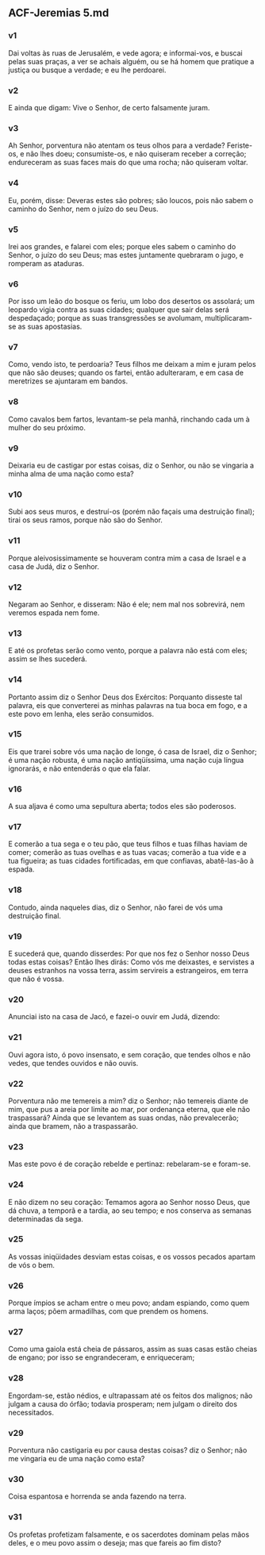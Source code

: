 ## ACF-Jeremias 5.md
### v1
 Dai voltas às ruas de Jerusalém, e vede agora; e informai-vos, e buscai pelas suas praças, a ver se achais alguém, ou se há homem que pratique a justiça ou busque a verdade; e eu lhe perdoarei.
### v2
 E ainda que digam: Vive o Senhor, de certo falsamente juram.
### v3
 Ah Senhor, porventura não atentam os teus olhos para a verdade? Feriste-os, e não lhes doeu; consumiste-os, e não quiseram receber a correção; endureceram as suas faces mais do que uma rocha; não quiseram voltar.
### v4
 Eu, porém, disse: Deveras estes são pobres; são loucos, pois não sabem o caminho do Senhor, nem o juízo do seu Deus.
### v5
 Irei aos grandes, e falarei com eles; porque eles sabem o caminho do Senhor, o juízo do seu Deus; mas estes juntamente quebraram o jugo, e romperam as ataduras.
### v6
 Por isso um leão do bosque os feriu, um lobo dos desertos os assolará; um leopardo vigia contra as suas cidades; qualquer que sair delas será despedaçado; porque as suas transgressões se avolumam, multiplicaram-se as suas apostasias.
### v7
 Como, vendo isto, te perdoaria? Teus filhos me deixam a mim e juram pelos que não são deuses; quando os fartei, então adulteraram, e em casa de meretrizes se ajuntaram em bandos.
### v8
 Como cavalos bem fartos, levantam-se pela manhã, rinchando cada um à mulher do seu próximo.
### v9
 Deixaria eu de castigar por estas coisas, diz o Senhor, ou não se vingaria a minha alma de uma nação como esta?
### v10
 Subi aos seus muros, e destruí-os (porém não façais uma destruição final); tirai os seus ramos, porque não são do Senhor.
### v11
 Porque aleivosissimamente se houveram contra mim a casa de Israel e a casa de Judá, diz o Senhor.
### v12
 Negaram ao Senhor, e disseram: Não é ele; nem mal nos sobrevirá, nem veremos espada nem fome.
### v13
 E até os profetas serão como vento, porque a palavra não está com eles; assim se lhes sucederá.
### v14
 Portanto assim diz o Senhor Deus dos Exércitos: Porquanto disseste tal palavra, eis que converterei as minhas palavras na tua boca em fogo, e a este povo em lenha, eles serão consumidos.
### v15
 Eis que trarei sobre vós uma nação de longe, ó casa de Israel, diz o Senhor; é uma nação robusta, é uma nação antiqüíssima, uma nação cuja língua ignorarás, e não entenderás o que ela falar.
### v16
 A sua aljava é como uma sepultura aberta; todos eles são poderosos.
### v17
 E comerão a tua sega e o teu pão, que teus filhos e tuas filhas haviam de comer; comerão as tuas ovelhas e as tuas vacas; comerão a tua vide e a tua figueira; as tuas cidades fortificadas, em que confiavas, abatê-las-ão à espada.
### v18
 Contudo, ainda naqueles dias, diz o Senhor, não farei de vós uma destruição final.
### v19
 E sucederá que, quando disserdes: Por que nos fez o Senhor nosso Deus todas estas coisas? Então lhes dirás: Como vós me deixastes, e servistes a deuses estranhos na vossa terra, assim servireis a estrangeiros, em terra que não é vossa.
### v20
 Anunciai isto na casa de Jacó, e fazei-o ouvir em Judá, dizendo:
### v21
 Ouvi agora isto, ó povo insensato, e sem coração, que tendes olhos e não vedes, que tendes ouvidos e não ouvis.
### v22
 Porventura não me temereis a mim? diz o Senhor; não temereis diante de mim, que pus a areia por limite ao mar, por ordenança eterna, que ele não traspassará? Ainda que se levantem as suas ondas, não prevalecerão; ainda que bramem, não a traspassarão.
### v23
 Mas este povo é de coração rebelde e pertinaz: rebelaram-se e foram-se.
### v24
 E não dizem no seu coração: Temamos agora ao Senhor nosso Deus, que dá chuva, a temporã e a tardia, ao seu tempo; e nos conserva as semanas determinadas da sega.
### v25
 As vossas iniqüidades desviam estas coisas, e os vossos pecados apartam de vós o bem.
### v26
 Porque ímpios se acham entre o meu povo; andam espiando, como quem arma laços; põem armadilhas, com que prendem os homens.
### v27
 Como uma gaiola está cheia de pássaros, assim as suas casas estão cheias de engano; por isso se engrandeceram, e enriqueceram;
### v28
 Engordam-se, estão nédios, e ultrapassam até os feitos dos malignos; não julgam a causa do órfão; todavia prosperam; nem julgam o direito dos necessitados.
### v29
 Porventura não castigaria eu por causa destas coisas? diz o Senhor; não me vingaria eu de uma nação como esta?
### v30
 Coisa espantosa e horrenda se anda fazendo na terra.
### v31
 Os profetas profetizam falsamente, e os sacerdotes dominam pelas mãos deles, e o meu povo assim o deseja; mas que fareis ao fim disto?
